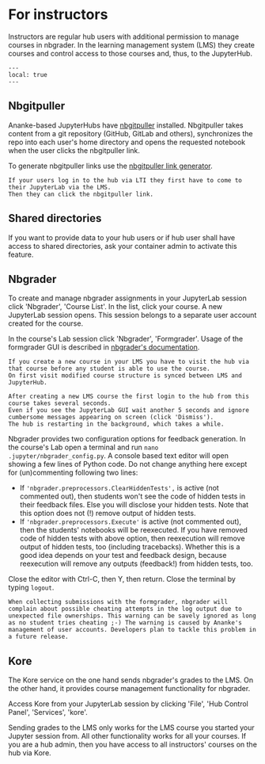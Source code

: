 # For instructors

Instructors are regular hub users with additional permission to manage courses in nbgrader.
In the learning management system (LMS) they create courses and control access to those courses and, thus, to the JupyterHub.

```{contents}
---
local: true
---
```

## Nbgitpuller

Ananke-based JupyterHubs have [nbgitpuller](https://github.com/jupyterhub/nbgitpuller) installed.
Nbgitpuller takes content from a git repository (GitHub, GitLab and others), synchronizes the repo into each user's home directory and opens the requested notebook when the user clicks the nbgitpuller link.

To generate nbgitpuller links use the [nbgitpuller link generator](https://nbgitpuller.readthedocs.io/en/latest/link.html).

```{important}
If your users log in to the hub via LTI they first have to come to their JupyterLab via the LMS.
Then they can click the nbgitpuller link.
```

## Shared directories

If you want to provide data to your hub users or if hub user shall have access to shared directories, ask your container admin to activate this feature.

## Nbgrader

To create and manage nbgrader assignments in your JupyterLab session click 'Nbgrader', 'Course List'.
In the list, click your course.
A new JupyterLab session opens.
This session belongs to a separate user account created for the course.

In the course's Lab session click 'Nbgrader', 'Formgrader'.
Usage of the formgrader GUI is described in [nbgrader's documentation](https://nbgrader.readthedocs.io/en/stable/user_guide/creating_and_grading_assignments.html).

```{important}
If you create a new course in your LMS you have to visit the hub via that course before any student is able to use the course.
On first visit modified course structure is synced between LMS and JupyterHub.
```

```{hint}
After creating a new LMS course the first login to the hub from this course takes several seconds.
Even if you see the JupyterLab GUI wait another 5 seconds and ignore cumbersome messages appearing on screen (click 'Dismiss').
The hub is restarting in the background, which takes a while.
```

Nbgrader provides two configuration options for feedback generation. In the course's Lab open a terminal and run `nano .jupyter/nbgrader_config.py`. A console based text editor will open showing a few lines of Python code. Do not change anything here except for (un)commenting following two lines:
* If `'nbgrader.preprocessors.ClearHiddenTests',` is active (not commented out), then students won't see the code of hidden tests in their feedback files. Else you will disclose your hidden tests. Note that this option does not (!) remove output of hidden tests.
* If `'nbgrader.preprocessors.Execute'` is active (not commented out), then the students' notebooks will be reexecuted. If you have removed code of hidden tests with above option, then reexecution will remove output of hidden tests, too (including tracebacks). Whether this is a good idea depends on your test and feedback design, because reexecution will remove any outputs (feedback!) from hidden tests, too.

Close the editor with Ctrl-C, then Y, then return. Close the terminal by typing `logout`.

```{note}
When collecting submissions with the formgrader, nbgrader will complain about possible cheating attempts in the log output due to unexpected file ownerships. This warning can be savely ignored as long as no student tries cheating ;-) The warning is caused by Ananke's management of user accounts. Developers plan to tackle this problem in a future release.
```

## Kore

The Kore service on the one hand sends nbgrader's grades to the LMS.
On the other hand, it provides course management functionality for nbgrader.

Access Kore from your JupyterLab session by clicking 'File', 'Hub Control Panel', 'Services', 'kore'.

Sending grades to the LMS only works for the LMS course you started your Jupyter session from.
All other functionality works for all your courses.
If you are a hub admin, then you have access to all instructors' courses on the hub via Kore.